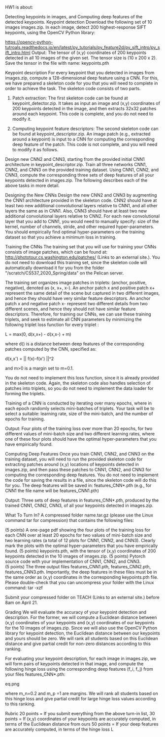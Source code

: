 HW1 is about:

Detecting keypoints in images, and
Computing deep features of the detected keypoints.
Keypoint detection
Download the following set of 10 images images.zip. In each image, detect 200 highest-response SIFT keypoints, using the OpenCV Python library:

https://opencv-python-tutroals.readthedocs.io/en/latest/py_tutorials/py_feature2d/py_sift_intro/py_sift_intro.html
Output: The tensor of (x,y) coordinates of 200 keypoints detected in all 10 images of the given set. The tensor size is (10 x 200 x 2). Save the tensor in the file with name: keypoints.pth 

Keypoint description
For every keypoint that you detected in images from images.zip, compute a 128-dimensional deep feature using a CNN. For this, we have prepared a skeleton code for you that you will need to complete in order to achieve the task. The  skeleton code consists of two parts.

1) Patch extraction: The first skeleton code can be found at keypoint_detector.zip. It takes as input an image and (x,y) coordinates of 200 keypoints detected in the image, and then extracts 32x32 patches around each keypoint. This code is complete, and you do not need to modify it.

2)  Computing keypoint feature descriptors: The second skeleton code can be found at keypoint_descriptor.zip. An image patch (e.g., extracted around a keypoint) is input to a CNN for computing the corresponding deep feature of the patch. This code is not complete, and you will need to modify it as follows.

Design new CNN2 and CNN3, starting from the provided initial CNN1 architecture in keypoint_descriptor.zip.
Train all three networks CNN1, CNN2, and CNN3 on the provided training dataset.
Using CNN1, CNN2, and CNN3, compute the corresponding three sets of deep features of all your keypoints detected in images.zip.
The following describes each of the above tasks in more detail.

Designing the New CNNs
Design the new CNN2 and CNN3 by augmenting the CNN1 architecture provided in the skeleton code. CNN2 should have at least two new additional convolutional layers relative to CNN1, and all other layers the same as in CNN1. Also, CNN3 should have at least two new additional convolutional layers relative to CNN2. For each new convolutional layer that you add to CNN1, you would need to manually specify: size of the kernel, number of channels, stride, and other required hyper-parameters. You should empirically find optimal hyper-parameters on the training dataset so that you achieve a minimum loss in training.

Training the CNNs
The training set that you will use for training your CNNs consists of image patches,  which can be found at: http://phototour.cs.washington.edu/patches/ (Links to an external site.). You do not need to download this training set, since the skeleton code will automatically download it for you from the folder "/scratch/CS537_2020_Spring/data" on the Pelican server.

The training set organizes image patches in triplets: (anchor, positive, negative), denoted as (x, x+, x-). An anchor patch x and positive patch x+ represent the same detail of the scene but captured in two different images, and hence they should have very similar feature descriptors. An anchor patch x and negative patch x- represent two different details from two different scenes, and hence they should not have similar feature descriptors. Therefore, for training our CNNs, we can use these training triplets, and seek to estimate all CNN parameters by minimizing the following triplet loss function for every triplet :

L = max(0, d(x,x+) - d(x,x-) + m)

where d() is a distance between deep features of the corresponding patches computed by the CNN, specified as:

d(x,x') = || f(x)-f(x') ||^2

and m>0 is a margin set to m=0.1.

You do not need to implement this loss function, since it is already provided in the skeleton code. Again, the skeleton code also handles selection of patches into triplets, so you do not need to implement the data loader for forming the triplets.

Training of a CNN is conducted by iterating over many epochs, where in each epoch randomly selects mini-batches of triplets. Your task will be to select a suitable: learning rate, size of the mini-batch, and the number of epochs for training.

Output: Four plots of the training loss over more than 20 epochs, for two different values of mini-batch size and two different learning rates, where one of these four plots should have the optimal hyper-parameters that you have empirically found.

Computing Deep Features
Once you train CNN1, CNN2, and CNN3 on the training dataset, you will need to run the provided skeleton code for extracting patches around (x,y) locations of keypoints detected in images.zip, and then pass these patches to CNN1, CNN2, and CNN3 for computing the corresponding deep features. You do not need to implement the code for saving the results in a file, since the skeleton code will do this for you. The deep features will be saved in: features_CNN*.pth  (e.g., for CNN1 the file name will be features_CNN1.pth) 

Output: Three sets of deep features in features_CNN*.pth, produced by the trained CNN1, CNN2, CNN3, of all your keypoints detected in images.zip.

What To Turn In?
A compressed folder name.tar.gz (please use the Linux command tar for compression) that contains the following files:

(5  points) A one-page pdf showing the four plots of the training loss for each CNN over at least 20 epochs for two values of mini-batch size and two learning rates (a total  of 12 plots for CNN1, CNN2, and CNN3). Clearly mark the plots with the optimal hyper-parameters that you have empirically found.
(5 points) keypoints.pth,  with the tensor of (x,y) coordinates of 200 keypoints detected in the 10 images of images.zip.
(5 points) Pytorch source code with your implementation of CNN1, CNN2, and CNN3.  
(5 points) The three output files features_CNN1.pth, features_CNN2.pth, features_CNN3.pth. Importantly, the deep features in these files must be in the same order as  (x,y) coordinates in the corresponding keypoints.pth file.
Please double-check that you can uncompress your folder with the Linux command: tar  -xzf 

Submit your compressed folder on TEACH (Links to an external site.) before 8am on April 21.

Grading
We will evaluate the accuracy of your keypoint detection and description. For the former, we will compute a Euclidean distance between (x,y) coordinates of your keypoints and (x,y) coordinates of our keypoints for the 10 images of images.zip. Since we will also use the OpenCV Python library for keypoint detection, the Euclidean distance between our keypoints and yours should be zero. We will rank all students based on this Euclidean distance and give partial credit for non-zero distances according to this ranking.

For evaluating your keypoint description, for each image in images.zip, we will form pairs of keypoints detected in that image, and compute the following hinge loss using the corresponding deep features (f_i, f_j) from your files  features_CNN*.pth:

 

eq.png

where m_n=0.2 and m_p =1 are margins. We will rank all students based on this hinge loss and give partial credit for large hinge loss values according to this ranking.

Rubric
20 points = If you submit everything from the above turn-in list,
30 points = If (x,y) coordinates of your keypoints are accurately computed, in terms of the Euclidean distance from ours
50 points = If your deep features are accurately computed, in terms of the hinge loss L
